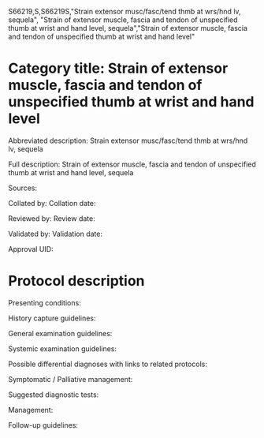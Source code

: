 S66219,S,S66219S,"Strain extensor musc/fasc/tend thmb at wrs/hnd lv, sequela", "Strain of extensor muscle, fascia and tendon of unspecified thumb at wrist and hand level, sequela","Strain of extensor muscle, fascia and tendon of unspecified thumb at wrist and hand level"
# Category title: Strain of extensor muscle, fascia and tendon of unspecified thumb at wrist and hand level

Abbreviated description: Strain extensor musc/fasc/tend thmb at wrs/hnd lv, sequela

Full description: Strain of extensor muscle, fascia and tendon of unspecified thumb at wrist and hand level, sequela

Sources:

Collated by:
Collation date:

Reviewed by:
Review date:

Validated by:
Validation date:

Approval UID:

# Protocol description

Presenting conditions:

History capture guidelines:

General examination guidelines:

Systemic examination guidelines:

Possible differential diagnoses with links to related protocols:

Symptomatic / Palliative management:

Suggested diagnostic tests:

Management:

Follow-up guidelines:
